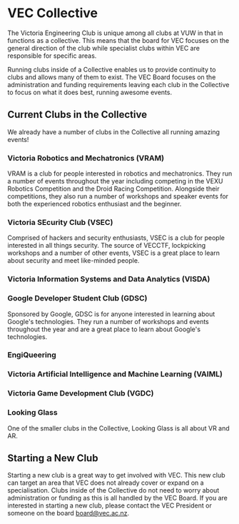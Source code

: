 # VEC Collective

The Victoria Engineering Club is unique among all clubs at VUW in that in functions as a collective. This means that the board for VEC focuses on the general direction of the club while specialist clubs within VEC are responsible for specific areas.


Running clubs inside of a Collective enables us to provide continuity to clubs and allows many of them to exist. The VEC Board focuses on the administration and funding requirements leaving each club in the Collective to focus on what it does best, running awesome events.

## Current Clubs in the Collective
We already have a number of clubs in the Collective all running amazing events!

### Victoria Robotics and Mechatronics (VRAM)
VRAM is a club for people interested in robotics and mechatronics. They run a number of events throughout the year including competing in the VEXU Robotics Competition and the Droid Racing Competition. Alongside their competitions, they also run a number of workshops and speaker events for both the experienced robotics enthusiast and the beginner.

### Victoria SEcurity Club (VSEC)
Comprised of hackers and security enthusiasts, VSEC is a club for people interested in all things security. The source of VECCTF, lockpicking workshops and a number of other events, VSEC is a great place to learn about security and meet like-minded people.

### Victoria Information Systems and Data Analytics (VISDA)


### Google Developer Student Club (GDSC)
Sponsored by Google, GDSC is for anyone interested in learning about Google's technologies. They run a number of workshops and events throughout the year and are a great place to learn about Google's technologies.

### EngiQueering

### Victoria Artificial Intelligence and Machine Learning (VAIML)

### Victoria Game Development Club (VGDC)


### Looking Glass
One of the smaller clubs in the Collective, Looking Glass is all about VR and AR.

## Starting a New Club

Starting a new club is a great way to get involved with VEC. This new club can target an area that VEC does not already cover or expand on a specialisation. Clubs inside of the Collective do not need to worry about administration or funding as this is all handled by the VEC Board. If you are interested in starting a new club, please contact the VEC President or someone on the board <board@vec.ac.nz>.

